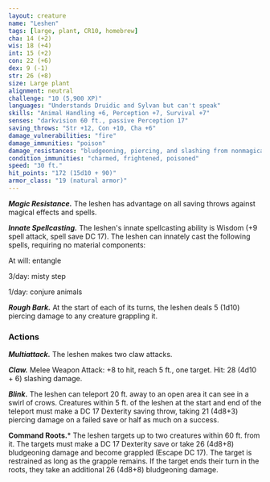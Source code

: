```yaml
---
layout: creature
name: "Leshen"
tags: [large, plant, CR10, homebrew]
cha: 14 (+2)
wis: 18 (+4)
int: 15 (+2)
con: 22 (+6)
dex: 9 (-1)
str: 26 (+8)
size: Large plant
alignment: neutral
challenge: "10 (5,900 XP)"
languages: "Understands Druidic and Sylvan but can't speak"
skills: "Animal Handling +6, Perception +7, Survival +7"
senses: "darkvision 60 ft., passive Perception 17"
saving_throws: "Str +12, Con +10, Cha +6"
damage_vulnerabilities: "fire"
damage_immunities: "poison"
damage_resistances: "bludgeoning, piercing, and slashing from nonmagical attacks from non-silvered weapons"
condition_immunities: "charmed, frightened, poisoned"
speed: "30 ft."
hit_points: "172 (15d10 + 90)"
armor_class: "19 (natural armor)"
---
```


***Magic Resistance.*** The leshen has advantage on all saving throws against magical effects and spells.

***Innate Spellcasting.*** The leshen's innate spellcasting ability is Wisdom (+9 spell attack, spell save DC 17). The leshen can innately cast the following spells, requiring no material components:

At will: entangle

3/day: misty step

1/day: conjure animals

***Rough Bark.*** At the start of each of its turns, the leshen deals 5 (1d10) piercing damage to any creature grappling it.

### Actions

***Multiattack.*** The leshen makes two claw attacks.

***Claw.*** Melee Weapon Attack: +8 to hit, reach 5 ft., one target. Hit: 28 (4d10 + 6) slashing damage.

***Blink.*** The leshen can teleport 20 ft. away to an open area it can see in a swirl of crows.  Creatures within 5 ft. of the leshen at the start and end of the teleport must make a DC 17 Dexterity saving throw, taking 21 (4d8+3) piercing damage on a failed save or half as much on a success.

**Command Roots.*** The leshen targets up to two creatures within 60 ft. from it. The targets must make a DC 17 Dexterity save or take 26 (4d8+8) bludgeoning damage and become grappled (Escape DC 17). The target is restrained as long as the grapple remains. If the target ends their turn in the roots, they take an additional 26 (4d8+8) bludgeoning damage. 
